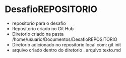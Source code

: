 # DesafioREPOSITORIO
- repositorio para o desafio
- Repositorio criado no Git Hub
- Diretorio criado na pasta /home/usuario/Documentos/DesafioREPOSITORIO
- Diretorio adicionado no repositorio local com: git init
- arquivo criado dentro do diretorio . arquivo texto.md
